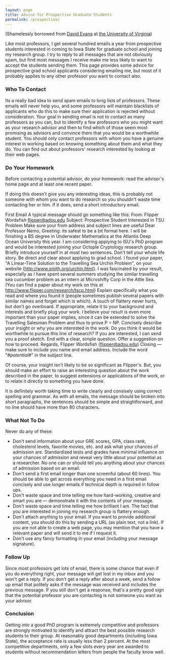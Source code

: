 ```yaml
---
layout: page
title: Advice for Prospective Graduate Students
permalink: /prospective/
---
```

(Shamelessly borrowed from [David Evans](http://www.cs.virginia.edu/~evans/) at [the University of Virginia](http://virginia.edu))

Like most professors, I get several hundred emails a year from prospective students interested in coming to Iowa State for graduate school and joining my research group. I try to reply to all messages that are not obviously spam, but find most messages I receive make me less likely to want to accept the students sending them. This page provides some advice for prospective grad school applicants considering emailing me, but most of it probably applies to any other professor you want to contact also.

### Who To Contact

Its a really bad idea to send spam emails to long lists of professors. These emails will never help you, and some professors will maintain blacklists of applicants who do this to make sure their application is rejected without consideration.
Your goal in sending email is not to contact as many professors as you can, but to identify a few professors who you might want as your research advisor and then to find which of those seem most promising as advisors and convince them that you would be a worthwhile student.
You should only contact professors with whom you have a genuine interest in working based on knowing something about them and what they do. You can find out about professors' research interested by looking at their web pages.

### Do Your Homework

Before contacting a potential advisor, do your homework: read the advisor's home page and at least one recent paper.

If doing this doesn't give you any interesting ideas, this is probably not someone with whom you want to do research so you shouldn't waste time contacting her or him. If it does, send a short introductory email.

First Email
A typical message should go something like this:
From: Flipper Wordsfish <flipper@adou.edu>
Subject: Prospective Student Interested in TSU Problem	Make sure your from address and subject lines are useful
Dear Professor Nemo,	Greeting: its safest to be a bit formal here.
I will be finishing a BS degree in Underwater Mathematics at the Atlantis Deep Ocean University this year. I am considering applying to ISU's PhD program and would be interested joining your Octople Cryptology research group.	Briefly introduce yourself in at most two sentences. Don't tell your whole life story. Be direct and clear about applying to grad school.
I found your paper, "A Linear-Time Solution to the Travelling Sea Urchin Problem", on your website (http://www.smith.org/urchin.html). I was fascinated by your result, especially as I have spent several summers studying the similar travelling sea cucumber problem as an intern at Microshifty Corp in the Attle Sea. (You can find a paper about my work on this at http://www.flipper.com/research/tscp.html)	Explain specifically what you read and where you found it (people sometimes publish several papers with similar names and forget which is which). A touch of flattery never hurts, but don't go overboard. If appropriate, relate it to your background and interests and briefly plug your work.
I believe your result is even more important than your paper implies, since it can be extended to solve the Travelling Salesman Problem and thus to prove P = NP.	Concisely describe your insight or why you are interested in the work.
Do you think it would be worthwhile to pursue this line of research? If you are interested, I can send you a proof sketch.	End with a clear, simple question.
Offer a suggestion on how to proceed.
Regards,
Flipper Wordsfish (flipper@adou.edu)	Closing — make sure to include you name and email address.
Include the word "#*potential*#" in the subject line.

Of course, your insight isn't likely to be so significant as Flipper's. But, you should make an effort to raise an interesting question about the work described in the paper, to suggest extensions or applications of the work, or to relate it directly to something you have done.

It is definitely worth taking time to write clearly and consisely using correct spelling and grammar. As with all emails, the message should be broken into short paragraphs, the sentences should be simple and straightforward, and no line should have more than 80 characters.

### What Not To Do

Never do any of these:
- Don't send information about your GRE scores, GPA, class rank, cholesterol levels, favorite movies, etc. and ask what your chances of admission are. Standardized tests and grades have minimal influence on your chances of admission and reveal very little about your potential as a researcher. No one can or should tell you anything about your chances of admission based on an email.
- Don't send a first email longer than one screenful (about 60 lines). You should be able to get across everything you need in a first email concisely and use longer emails if technical depth is required in follow ups.
- Don't waste space and time telling me how hard-working, creative and smart you are — demonstrate it with the contents of your message.
- Don't waste space and time telling me how brilliant I am. The fact that you are interested in joining my research group is flattery enough.
- Don't attach anything to your email. If you want to provide additional content, you should do this by sending a URL (as plain text, not a link). If you are not able to create a web page, you may mention that you have a relevant paper and will send it to me if I request it.
- Don't use any fancy formatting in your email (including your message signature).

### Follow Up

Since most professors get lots of email, there is some chance that even if you do everything right, your message will get lost in my inbox and you won't get a reply. If you don't get a reply after about a week, send a follow up email that politely asks if the message was received and includes the previous message. If you still don't get a response, that's a pretty good sign that the potential professor you are contacting is not someone you want as your advisor.

### Conclusion

Getting into a good PhD program is extremely competitive and professors are strongly motivated to identify and attract the best possible research students to their group. At reasonably good departments (including Iowa State), the acceptance rate is usually less than 2 percent. At the most competitive departments, only a few slots every year are awarded to students without recommendation letters from people the faculty know well.


